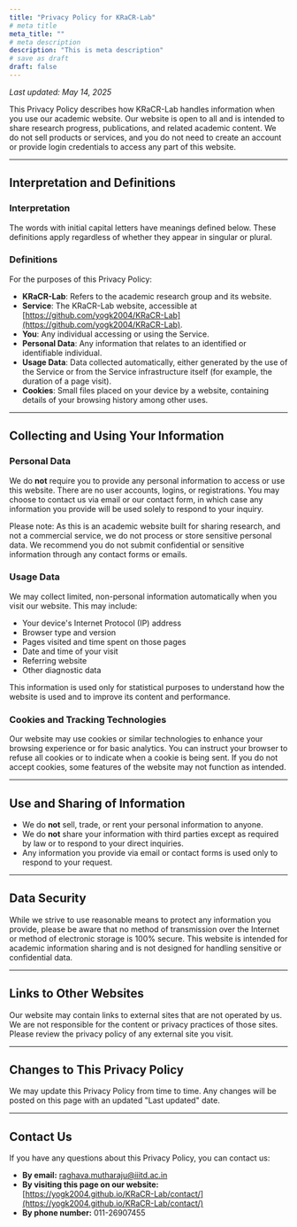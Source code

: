 ```yaml
---
title: "Privacy Policy for KRaCR-Lab"
# meta title
meta_title: ""
# meta description
description: "This is meta description"
# save as draft
draft: false
---
```


_Last updated: May 14, 2025_

This Privacy Policy describes how KRaCR-Lab handles information when you use our academic website. Our website is open to all and is intended to share research progress, publications, and related academic content. We do not sell products or services, and you do not need to create an account or provide login credentials to access any part of this website.

---

## Interpretation and Definitions

### Interpretation

The words with initial capital letters have meanings defined below. These definitions apply regardless of whether they appear in singular or plural.

### Definitions

For the purposes of this Privacy Policy:

- **KRaCR-Lab**: Refers to the academic research group and its website.
- **Service**: The KRaCR-Lab website, accessible at [https://github.com/yogk2004/KRaCR-Lab](https://github.com/yogk2004/KRaCR-Lab).
- **You**: Any individual accessing or using the Service.
- **Personal Data**: Any information that relates to an identified or identifiable individual.
- **Usage Data**: Data collected automatically, either generated by the use of the Service or from the Service infrastructure itself (for example, the duration of a page visit).
- **Cookies**: Small files placed on your device by a website, containing details of your browsing history among other uses.

---

## Collecting and Using Your Information

### Personal Data

We do **not** require you to provide any personal information to access or use this website. There are no user accounts, logins, or registrations. You may choose to contact us via email or our contact form, in which case any information you provide will be used solely to respond to your inquiry.

Please note: As this is an academic website built for sharing research, and not a commercial service, we do not process or store sensitive personal data. We recommend you do not submit confidential or sensitive information through any contact forms or emails.

### Usage Data

We may collect limited, non-personal information automatically when you visit our website. This may include:

- Your device's Internet Protocol (IP) address
- Browser type and version
- Pages visited and time spent on those pages
- Date and time of your visit
- Referring website
- Other diagnostic data

This information is used only for statistical purposes to understand how the website is used and to improve its content and performance.

### Cookies and Tracking Technologies

Our website may use cookies or similar technologies to enhance your browsing experience or for basic analytics. You can instruct your browser to refuse all cookies or to indicate when a cookie is being sent. If you do not accept cookies, some features of the website may not function as intended.

---

## Use and Sharing of Information

- We do **not** sell, trade, or rent your personal information to anyone.
- We do **not** share your information with third parties except as required by law or to respond to your direct inquiries.
- Any information you provide via email or contact forms is used only to respond to your request.

---

## Data Security

While we strive to use reasonable means to protect any information you provide, please be aware that no method of transmission over the Internet or method of electronic storage is 100% secure. This website is intended for academic information sharing and is not designed for handling sensitive or confidential data.

---

## Links to Other Websites

Our website may contain links to external sites that are not operated by us. We are not responsible for the content or privacy practices of those sites. Please review the privacy policy of any external site you visit.

---

## Changes to This Privacy Policy

We may update this Privacy Policy from time to time. Any changes will be posted on this page with an updated "Last updated" date.

---

## Contact Us

If you have any questions about this Privacy Policy, you can contact us:

- **By email:** [raghava.mutharaju@iiitd.ac.in](mailto:raghava.mutharaju@iiitd.ac.in)
- **By visiting this page on our website:** [https://yogk2004.github.io/KRaCR-Lab/contact/](https://yogk2004.github.io/KRaCR-Lab/contact/)
- **By phone number:** 011-26907455
